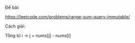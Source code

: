 Đề bài:

https://leetcode.com/problems/range-sum-query-immutable/

Cách giải: 

Tổng từ i -> j = nums[j] - nums[i]
